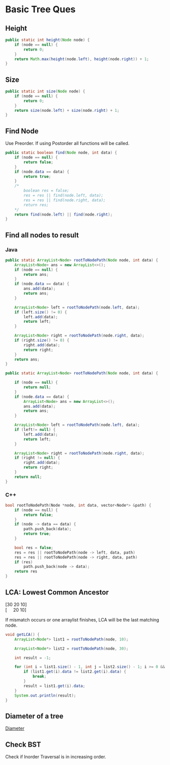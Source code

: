 # Basic Tree Ques

## Height

```Java
public static int height(Node node) {
    if (node == null) {
        return 0;
    }
    return Math.max(height(node.left), height(node.right)) + 1;
}
```

## Size

```Java
public static int size(Node node) {
    if (node == null) {
        return 0;
    }
    return size(node.left) + size(node.right) + 1;
}
```

## Find Node

Use Preorder. If using Postorder all functions will be called.

```Java
public static boolean find(Node node, int data) {
    if (node == null) {
        return false;
    }
    if (node.data == data) {
        return true;
    }
    /*
        boolean res = false;
        res = res || find(node.left, data);
        res = res || find(node.right, data);
        return res;
    */
    return find(node.left) || find(node.right);
}
```

## Find all nodes to result

### Java

```Java
public static ArrayList<Node> rootToNodePath(Node node, int data) {
    ArrayList<Node> ans = new ArrayList<>();
    if (node == null) {
        return ans;
    }
    if (node.data == data) {
        ans.add(data);
        return ans;
    }

    ArrayList<Node> left = rootToNodePath(node.left, data);
    if (left.size() != 0) {
        left.add(data);
        return left;
    }

    ArrayList<Node> right = rootToNodePath(node.right, data);
    if (right.size() != 0) {
        right.add(data);
        return right;
    }
    return ans;
}
```

```Java
public static ArrayList<Node> rootToNodePath(Node node, int data) {

    if (node == null) {
        return null;
    }
    if (node.data == data) {
        ArrayList<Node> ans = new ArrayList<>();
        ans.add(data);
        return ans;
    }

    ArrayList<Node> left = rootToNodePath(node.left, data);
    if (left!= null) {
        left.add(data);
        return left;
    }

    ArrayList<Node> right = rootToNodePath(node.right, data);
    if (right != null) {
        right.add(data);
        return right;
    }
    return null;
}
```

### C++

```CPP
bool rootToNodePath(Node *node, int data, vector<Node*> &path) {
    if (node == null) {
        return false;
    }
    if (node -> data == data) {
        path.push_back(data);
        return true;
    }

    bool res = false;
    res = res || rootToNodePath(node -> left, data, path)
    res = res || rootToNodePath(node -> right, data, path)
    if (res)
        path.push_back(node -> data);
    return res
}
```

## LCA: Lowest Common Ancestor

[30 20 10]  
[&nbsp; &nbsp; &nbsp;20 10]

If mismatch occurs or one arraylist finishes, LCA will be the last matching node.

```Java
void getLCA() {
    ArrayList<Node*> list1 = rootToNodePath(node, 10);

    ArrayList<Node*> list2 = rootToNodePath(node, 30);

    int result = -1;

    for (int i = list1.size() - 1, int j = list2.size() - 1; i >= 0 && j >= 0; i--, j--) {
        if (list1.get(i).data != list2.get(i).data) {
            break;
        }
        result = list1.get(i).data;
    }
    System.out.println(result);
}

```

## Diameter of a tree

[Diameter](Codes/Java/BinaryTrees/src/app/questions/Diameter.java)

## Check BST

Check if Inorder Traversal is in increasing order.

